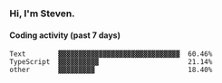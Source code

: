 ### Hi, I'm Steven.

#### Coding activity (past 7 days)
```
Text        ▓▓▓▓▓▓▓▓▓▓▓▓▓▓▓▓▓▓▓▓▓▓▓▓▓▓▓▓▓▓  60.46%
TypeScript  ▓▓▓▓▓▓▓▓▓▓                      21.14%
other       ▓▓▓▓▓▓▓▓▓                       18.40%
```
